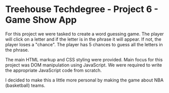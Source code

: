 # Treehouse Techdegree - Project 6 - Game Show App

For this project we were tasked to create a word guessing game.  The player will click on a letter and if the letter is in the phrase it will appear.  If not, the player loses a "chance".  The player has 5 chances to guess all the letters in the phrase.

The main HTML markup and CSS styling were provided.  Main focus for this project was DOM manipulation using JavaScript.  We were required to write the appropriate JavaScript code from scratch.  

I decided to make this a little more personal by making the game about NBA (basketball) teams.